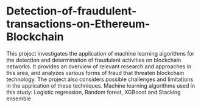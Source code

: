 # Detection-of-fraudulent-transactions-on-Ethereum-Blockchain

This project investigates the application of machine learning algorithms for the detection and determination of fraudulent activities on blockchain networks. It provides an overview of relevant research and approaches in this area, and analyzes various forms of fraud that threaten blockchain technology. The project also considers possible challenges and limitations in the application of these techniques. Machine learning algorithms used in this study: Logistic regression, Random forest, XGBoost and Stacking ensemble

